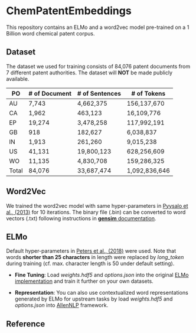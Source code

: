 # ChemPatentEmbeddings

This repository contains an ELMo and a word2vec model pre-trained on a 1 Billion word chemical patent corpus.

## Dataset

The dataset we used for training consists of 84,076 patent documents from 7 different patent authorities. The dataset will **NOT** be made publicly available.

|PO|# of Document|# of Sentences|# of Tokens|
|--|-------------|--------------|-----------|
|AU|7,743        |4,662,375     |156,137,670|
|CA|1,962        |463,123       |16,109,776 |
|EP|19,274       |3,478,258     |117,992,191|
|GB|918          |182,627       |6,038,837  |
|IN|1,913        |261,260       |9,015,238  |
|US|41,131       |19,800,123    |628,256,609|
|WO|11,135       |4,830,708     |159,286,325|
|Total|84,076    |33,687,474    |1,092,836,646|

## Word2Vec

We trained the word2vec model with same hyper-parameters in [Pyysalo et al., (2013)](http://bio.nlplab.org/pdf/pyysalo13literature.pdf) for 10 iterations. The binary file (.bin) can be converted to word vectors (.txt) following instructions in [**gensim** documentation](https://radimrehurek.com/gensim/models/keyedvectors.html).

## ELMo

Default hyper-parameters in [Peters et al., (2018)](https://arxiv.org/abs/1802.05365) were used. Note that words **shorter than 25 characters** in length were replaced by *long_token* during training (cf. max. character length is 50 under default setting).

* **Fine Tuning**:  Load *weights.hdf5* and *options.json* into the original [ELMo implementation](https://github.com/allenai/bilm-tf) and train it further on your own datasets.

* **Representation**: You can also use contextualized word representations generated by ELMo for upstream tasks by load *weights.hdf5* and *options.json* into [AllenNLP](https://allenai.github.io/allennlp-docs/) framework.

## Reference
